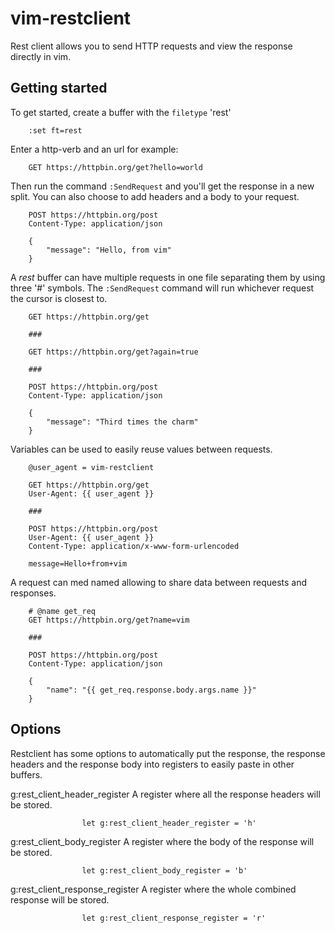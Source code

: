 # vim-restclient

Rest client allows you to send HTTP requests and view the response directly
in vim.

## Getting started
To get started, create a buffer with the `filetype` 'rest'
```vim
	:set ft=rest
```
Enter a http-verb and an url for example:
```vim
	GET https://httpbin.org/get?hello=world
```
Then run the command `:SendRequest` and you'll get the response in a new split.
You can also choose to add headers and a body to your request.
```vim
	POST https://httpbin.org/post
	Content-Type: application/json

	{
		"message": "Hello, from vim"
	}
```
A *rest* buffer can have multiple requests in one file separating them by
using three '#' symbols. The `:SendRequest` command will run whichever request
the cursor is closest to.
```vim
	GET https://httpbin.org/get

	###

	GET https://httpbin.org/get?again=true

	###

	POST https://httpbin.org/post
	Content-Type: application/json

	{
		"message": "Third times the charm"
	}
```

Variables can be used to easily reuse values between requests.
```vim
	@user_agent = vim-restclient

	GET https://httpbin.org/get
	User-Agent: {{ user_agent }}

	###

	POST https://httpbin.org/post
	User-Agent: {{ user_agent }}
	Content-Type: application/x-www-form-urlencoded

	message=Hello+from+vim
```

A request can med named allowing to share data between requests and responses.
```vim
	# @name get_req
	GET https://httpbin.org/get?name=vim

	###

	POST https://httpbin.org/post
	Content-Type: application/json

	{
		"name": "{{ get_req.response.body.args.name }}"
	}
```

## Options

Restclient has some options to automatically put the response, the response
headers and the response body into registers to easily paste in other buffers.


g:rest_client_header_register	A register where all the response headers 
				will be stored.
```vim
				let g:rest_client_header_register = 'h'
```

g:rest_client_body_register	A register where the body of the response
				will be stored.
```vim
				let g:rest_client_body_register = 'b'
```

g:rest_client_response_register	A register where the whole combined response
				will be stored.
```vim
				let g:rest_client_response_register = 'r'
```

